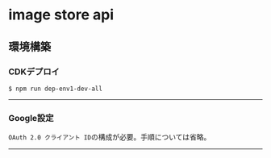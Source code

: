 # image store api

## 環境構築

### CDKデプロイ

```
$ npm run dep-env1-dev-all
```

---

### Google設定

`OAuth 2.0 クライアント ID`の構成が必要。手順については省略。

---
